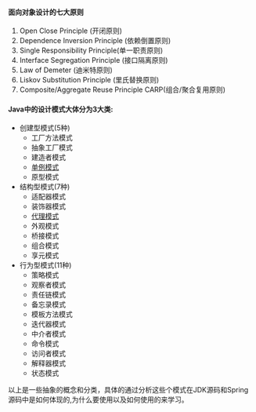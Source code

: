 #### 面向对象设计的七大原则
1. Open Close Principle (开闭原则)
2. Dependence Inversion Principle (依赖倒置原则)
3. Single Responsibility Principle(单一职责原则)
4. Interface Segregation Principle (接口隔离原则)
5. Law of Demeter (迪米特原则)  
6. Liskov Substitution Principle (里氏替换原则)
7. Composite/Aggregate Reuse Principle  CARP(组合/聚合复用原则)

#### Java中的设计模式大体分为3大类:
- 创建型模式(5种)
  - 工厂方法模式
  - 抽象工厂模式
  - 建造者模式
  - [单例模式](https://github.com/Egnaxela/java_journey_learning/edit/master/src/com/designPattern/creational/singleton)
  - 原型模式
- 结构型模式(7种)
  - 适配器模式
  - 装饰器模式
  - [代理模式](https://github.com/Egnaxela/java_journey_learning/edit/master/src/com/designPattern/structural/proxy)
  - 外观模式
  - 桥接模式
  - 组合模式
  - 享元模式
- 行为型模式(11种)
  - 策略模式
  - 观察者模式
  - 责任链模式
  - 备忘录模式
  - 模板方法模式
  - 迭代器模式
  - 中介者模式
  - 命令模式
  - 访问者模式
  - 解释器模式 
  - 状态模式

以上是一些抽象的概念和分类，具体的通过分析这些个模式在JDK源码和Spring源码中是如何体现的,为什么要使用以及如何使用的来学习。
